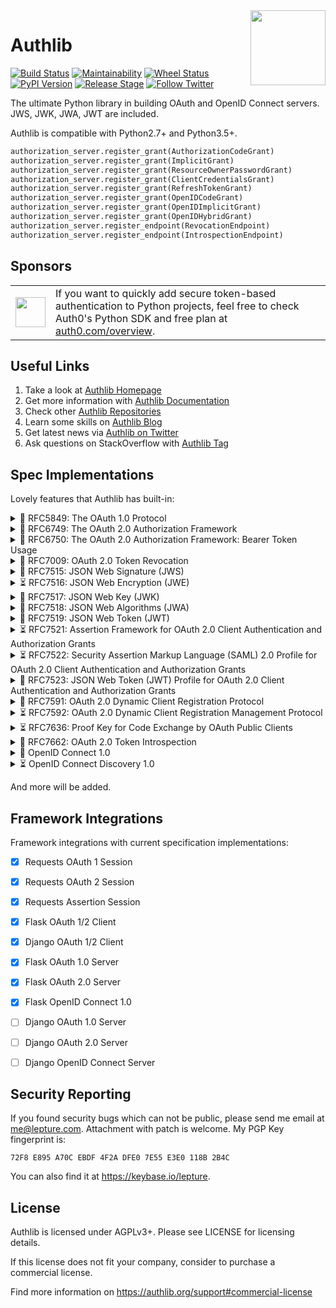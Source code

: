 <a href="https://authlib.org/">
<img align="right" width="120" height="120" src="https://authlib.org/logo.svg">
</a>

# Authlib

<a href="https://travis-ci.org/lepture/authlib"><img src="https://api.travis-ci.org/lepture/authlib.svg?branch=master" alt="Build Status"></a>
<a href="https://codeclimate.com/github/lepture/authlib/maintainability"><img src="https://api.codeclimate.com/v1/badges/8c09859e1ab803f7b9ac/maintainability" alt="Maintainability"></a>
<a href="https://pypi.org/project/Authlib/"><img src="https://img.shields.io/pypi/wheel/authlib.svg?maxAge=3600" alt="Wheel Status"></a>
<a href="https://pypi.org/project/Authlib/"><img src="https://img.shields.io/pypi/v/authlib.svg?maxAge=3600" alt="PyPI Version"></a>
<a href="https://pypi.org/project/Authlib/"><img src="https://img.shields.io/pypi/status/authlib.svg?maxAge=3600" alt="Release Stage"></a>
<a href="https://twitter.com/intent/follow?screen_name=authlib"><img src="https://img.shields.io/twitter/follow/authlib.svg?maxAge=3600&style=social&logo=twitter&label=Follow" alt="Follow Twitter"></a>

The ultimate Python library in building OAuth and OpenID Connect servers.
JWS, JWK, JWA, JWT are included.

Authlib is compatible with Python2.7+ and Python3.5+.

```python
authorization_server.register_grant(AuthorizationCodeGrant)
authorization_server.register_grant(ImplicitGrant)
authorization_server.register_grant(ResourceOwnerPasswordGrant)
authorization_server.register_grant(ClientCredentialsGrant)
authorization_server.register_grant(RefreshTokenGrant)
authorization_server.register_grant(OpenIDCodeGrant)
authorization_server.register_grant(OpenIDImplicitGrant)
authorization_server.register_grant(OpenIDHybridGrant)
authorization_server.register_endpoint(RevocationEndpoint)
authorization_server.register_endpoint(IntrospectionEndpoint)
```

## Sponsors

<table>
  <tr>
    <td><img align="middle" width="48" src="https://user-images.githubusercontent.com/290496/39297078-89d00928-497d-11e8-8119-0c53afe14cd0.png"></td>
    <td>If you want to quickly add secure token-based authentication to Python projects, feel free to check Auth0's Python SDK and free plan at <a href="https://auth0.com/overview?utm_source=GHsponsor&utm_medium=GHsponsor&utm_campaign=authlib&utm_content=auth">auth0.com/overview</a>.</td>
  </tr>
</table>

## Useful Links

1. Take a look at [Authlib Homepage](https://authlib.org/)
2. Get more information with [Authlib Documentation](https://docs.authlib.org/)
3. Check other [Authlib Repositories](https://github.com/authlib)
4. Learn some skills on [Authlib Blog](https://blog.authlib.org/)
5. Get latest news via [Authlib on Twitter](https://twitter.com/authlib)
6. Ask questions on StackOverflow with [Authlib Tag](https://stackoverflow.com/questions/tagged/authlib)

## Spec Implementations

Lovely features that Authlib has built-in:

<details>
<summary>🎉 RFC5849: The OAuth 1.0 Protocol</summary>

- [x] OAuth1Session for Requests
- [x] OAuth 1.0 Client for Flask
- [x] OAuth 1.0 Client for Django
- [x] OAuth 1.0 Server for Flask
- [ ] OAuth 1.0 Server for Django
</details>

<details>
<summary>🎉 RFC6749: The OAuth 2.0 Authorization Framework</summary>

- [x] OAuth2Session for Requests
- [x] OAuth 2.0 Client for Flask
- [x] OAuth 2.0 Client for Django
- [x] OAuth 2.0 Server for Flask
- [ ] OAuth 2.0 Server for Django
</details>

<details>
<summary>🎉 RFC6750: The OAuth 2.0 Authorization Framework: Bearer Token Usage</summary>

- [x] Bearer Token for OAuth2Session
- [x] Bearer Token for Flask OAuth 2.0 Server
- [ ] Bearer Token for Django OAuth 2.0 Server
</details>

<details>
<summary>🎉 RFC7009: OAuth 2.0 Token Revocation</summary>

- [x] Token Revocation for Flask OAuth 2.0 Server
- [ ] Token Revocation for Django OAuth 2.0 Server
</details>

<details>
<summary>🎉 RFC7515: JSON Web Signature (JWS)</summary>

- [x] Compact serialize and deserialize
- [x] JSON serialize and deserialize
</details>

<details>
  <summary>⏳ RFC7516: JSON Web Encryption (JWE)</summary>
  <p>JWE implementation is in plan now.</p>
</details>

<details>
<summary>🎉 RFC7517: JSON Web Key (JWK)</summary>

- [x] "oct" algorithm via RFC7518
- [x] "RSA" algorithm via RFC7518
- [x] "EC" algorithm via RFC7518
</details>

<details>
<summary>🎉 RFC7518: JSON Web Algorithms (JWA)</summary>

- [x] Algorithms for JWS
- [ ] Algorithms for JWE
- [x] Algorithms for JWK
</details>

<details>
  <summary>🎉 RFC7519: JSON Web Token (JWT)</summary>
  <p>JWT shares the same interface with JWS. Besides that, JWT has payload claims validation.</p>
</details>

<details>
  <summary>⏳ RFC7521: Assertion Framework for OAuth 2.0 Client Authentication and Authorization Grants</summary>
  <p>RFC7521 implementation is in plan.</p>
</details>

<details>
  <summary>⏳ RFC7522: Security Assertion Markup Language (SAML) 2.0 Profile for OAuth 2.0 Client Authentication and Authorization Grants</summary>
  <p>RFC7522 implementation is in plan.</p>
</details>

<details>
<summary>🎉 RFC7523: JSON Web Token (JWT) Profile for OAuth 2.0 Client Authentication and Authorization Grants</summary>

- [ ] Using JWTs as Client Authorization
- [x] Using JWTs as Authorization Grants
</details>

<details>
  <summary>🎁 RFC7591: OAuth 2.0 Dynamic Client Registration Protocol</summary>
  <p>RFC7591 implementation is in plan. However, Flask SQLAlchemy ClientMixin is designed based on it.</p>
</details>

<details>
  <summary>⏳ RFC7592: OAuth 2.0 Dynamic Client Registration Management Protocol</summary>
  <p>RFC7592 implementation is in plan.</p>
</details>

<details>
  <summary>⏳ RFC7636: Proof Key for Code Exchange by OAuth Public Clients</summary>
  <p>RFC7636 implementation is in plan.</p>
</details>

<details>
<summary>🎉 RFC7662: OAuth 2.0 Token Introspection</summary>

- [x] Token Introspection for Flask OAuth 2.0 Server
- [ ] Token Introspection for Django OAuth 2.0 Server
</details>

<details>
<summary>🎉 OpenID Connect 1.0</summary>

- [x] OpenID Claims validation
- [x] OpenID Connect for Flask OAuth 2.0 Server
- [ ] OpenID Connect for Django OAuth 2.0 Server
</details>

<details>
  <summary>⏳ OpenID Connect Discovery 1.0</summary>
  <p>Developers can create a JSON file himself.</p>
</details>

And more will be added.

## Framework Integrations

Framework integrations with current specification implementations:

- [x] Requests OAuth 1 Session
- [x] Requests OAuth 2 Session
- [x] Requests Assertion Session
- [x] Flask OAuth 1/2 Client
- [x] Django OAuth 1/2 Client
- [x] Flask OAuth 1.0 Server
- [x] Flask OAuth 2.0 Server
- [x] Flask OpenID Connect 1.0
- [ ] Django OAuth 1.0 Server
- [ ] Django OAuth 2.0 Server
- [ ] Django OpenID Connect Server


## Security Reporting

If you found security bugs which can not be public, please send me
email at <me@lepture.com>. Attachment with patch is welcome. My PGP
Key fingerprint is:

```
72F8 E895 A70C EBDF 4F2A DFE0 7E55 E3E0 118B 2B4C
```

You can also find it at <https://keybase.io/lepture>.


## License

Authlib is licensed under AGPLv3+. Please see LICENSE for licensing details.

If this license does not fit your company, consider to purchase a commercial
license.

Find more information on <https://authlib.org/support#commercial-license>
